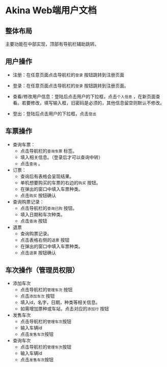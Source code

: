# Akina Web端用户文档

## 整体布局

主要功能在中部实现，顶部有导航栏辅助跳转。

## 用户操作

- 注册：在任意页面点击导航栏的`登录` 按钮跳转到注册页面

- 登录：在任意页面点击导航栏的`登录` 按钮跳转到注册页面。
- 查看/修改用户信息：登陆后点击用户的下拉框，点击`个人信息` ，在新页面查看。若要修改，填写输入框，旧密码是必须的，其他信息留空则默认不修改。
- 登出：登陆后点击用户的下拉框，点击`登出` 

## 车票操作

- 查询车票：
  - 点击导航栏的`查询车票` 标签。
  - 填入相关信息。（登录后才可以查询中转）
  - 点击`查询` 。
- 订票：
  - 查询后有表格会呈现结果。
  - 单机想要购买的车票的右边的`购买` 按钮。
  - 在弹出的窗口中填入车票种类。
  - 点击`购买` 按钮确认
- 查询购票记录：
  - 点击导航栏的`查询已购` 按钮。
  - 填入日期和车次种类。
  - 点击`查询` 按钮
- 退票
  - 查询购票记录。
  - 点击表格右侧的`退票` 按钮
  - 在弹出的窗口中填入车票种类。
  - 点击`退票` 按钮确认

## 车次操作（管理员权限）

- 添加车次
  - 点击导航栏的`管理车次` 按钮
  - 点击`添加车次` 按钮
  - 填入id，名字，日期，种类等相关信息。
  - 如需增加票种或车站，点击对应的`添加行` 按钮
- 发售车次
  - 点击导航栏的`管理车次`按钮
  - 输入车辆id
  - 点击`发售车次`按钮
- 查询车次
  - 点击导航栏的`管理车次`按钮
  - 输入车辆id
  - 点击`发售车次`按钮